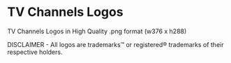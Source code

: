 # TV Channels Logos
TV Channels Logos in High Quality .png format (w376 x h288)


DISCLAIMER - All logos are trademarks™ or registered® trademarks of their respective holders.
